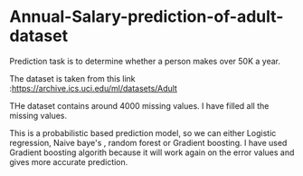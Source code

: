 # Annual-Salary-prediction-of-adult-dataset

Prediction task is to determine whether a person makes over 50K a year.

The dataset is taken from this link :https://archive.ics.uci.edu/ml/datasets/Adult

THe dataset contains around 4000 missing values. I have filled all the missing values.

This is a probabilistic based prediction model, so we can either Logistic regression, Naive baye's , random forest or Gradient boosting. I have used Gradient boosting algorith because it will work again on the error values and gives more accurate prediction.

